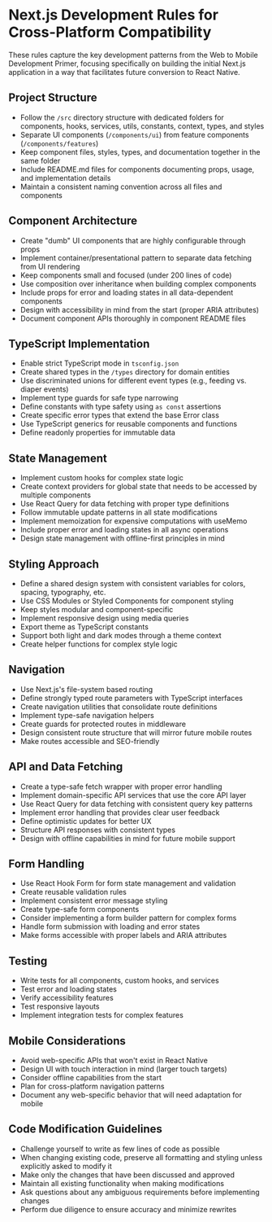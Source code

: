 # Next.js Development Rules for Cross-Platform Compatibility

These rules capture the key development patterns from the Web to Mobile Development Primer, focusing specifically on building the initial Next.js application in a way that facilitates future conversion to React Native.

## Project Structure

- Follow the `/src` directory structure with dedicated folders for components, hooks, services, utils, constants, context, types, and styles
- Separate UI components (`/components/ui`) from feature components (`/components/features`)
- Keep component files, styles, types, and documentation together in the same folder
- Include README.md files for components documenting props, usage, and implementation details
- Maintain a consistent naming convention across all files and components

## Component Architecture

- Create "dumb" UI components that are highly configurable through props
- Implement container/presentational pattern to separate data fetching from UI rendering
- Keep components small and focused (under 200 lines of code)
- Use composition over inheritance when building complex components
- Include props for error and loading states in all data-dependent components
- Design with accessibility in mind from the start (proper ARIA attributes)
- Document component APIs thoroughly in component README files

## TypeScript Implementation

- Enable strict TypeScript mode in `tsconfig.json`
- Create shared types in the `/types` directory for domain entities
- Use discriminated unions for different event types (e.g., feeding vs. diaper events)
- Implement type guards for safe type narrowing
- Define constants with type safety using `as const` assertions
- Create specific error types that extend the base Error class
- Use TypeScript generics for reusable components and functions
- Define readonly properties for immutable data

## State Management

- Implement custom hooks for complex state logic
- Create context providers for global state that needs to be accessed by multiple components
- Use React Query for data fetching with proper type definitions
- Follow immutable update patterns in all state modifications
- Implement memoization for expensive computations with useMemo
- Include proper error and loading states in all async operations
- Design state management with offline-first principles in mind

## Styling Approach

- Define a shared design system with consistent variables for colors, spacing, typography, etc.
- Use CSS Modules or Styled Components for component styling
- Keep styles modular and component-specific
- Implement responsive design using media queries
- Export theme as TypeScript constants
- Support both light and dark modes through a theme context
- Create helper functions for complex style logic

## Navigation

- Use Next.js's file-system based routing
- Define strongly typed route parameters with TypeScript interfaces
- Create navigation utilities that consolidate route definitions
- Implement type-safe navigation helpers
- Create guards for protected routes in middleware
- Design consistent route structure that will mirror future mobile routes
- Make routes accessible and SEO-friendly

## API and Data Fetching

- Create a type-safe fetch wrapper with proper error handling
- Implement domain-specific API services that use the core API layer
- Use React Query for data fetching with consistent query key patterns
- Implement error handling that provides clear user feedback
- Define optimistic updates for better UX
- Structure API responses with consistent types
- Design with offline capabilities in mind for future mobile support

## Form Handling

- Use React Hook Form for form state management and validation
- Create reusable validation rules
- Implement consistent error message styling
- Create type-safe form components
- Consider implementing a form builder pattern for complex forms
- Handle form submission with loading and error states
- Make forms accessible with proper labels and ARIA attributes

## Testing

- Write tests for all components, custom hooks, and services
- Test error and loading states
- Verify accessibility features
- Test responsive layouts
- Implement integration tests for complex features

## Mobile Considerations

- Avoid web-specific APIs that won't exist in React Native
- Design UI with touch interaction in mind (larger touch targets)
- Consider offline capabilities from the start
- Plan for cross-platform navigation patterns
- Document any web-specific behavior that will need adaptation for mobile

## Code Modification Guidelines

- Challenge yourself to write as few lines of code as possible
- When changing existing code, preserve all formatting and styling unless explicitly asked to modify it
- Make only the changes that have been discussed and approved
- Maintain all existing functionality when making modifications
- Ask questions about any ambiguous requirements before implementing changes
- Perform due diligence to ensure accuracy and minimize rewrites